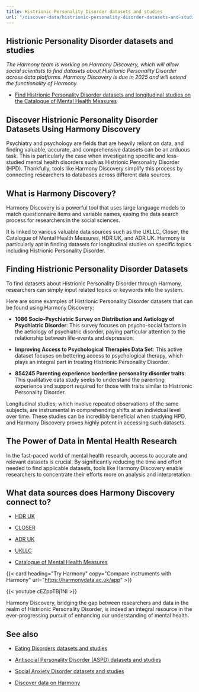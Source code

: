 ```yaml
---
title: Histrionic Personality Disorder datasets and studies
url: "/discover-data/histrionic-personality-disorder-datasets-and-studies"
---
```


## Histrionic Personality Disorder datasets and studies

*The Harmony team is working on Harmony Discovery, which will allow social scientists to find datasets about Histrionic Personality Disorder across data platforms. Harmony Discovery is due in 2025 and will extend the functionality of Harmony.*

* [Find Histrionic Personality Disorder datasets and longitudinal studies on the Catalogue of Mental Health Measures](https://www.cataloguementalhealth.ac.uk/?content=search&query=Topic:histrionic+personality+disorder)

## Discover Histrionic Personality Disorder Datasets Using Harmony Discovery

Psychiatry and psychology are fields that are heavily reliant on data, and finding valuable, accurate, and comprehensive datasets can be an arduous task. This is particularly the case when investigating specific and less-studied mental health disorders such as Histrionic Personality Disorder (HPD). Thankfully, tools like Harmony Discovery simplify this process by connecting researchers to databases across different data sources.

## What is Harmony Discovery?

Harmony Discovery is a powerful tool that uses large language models to match questionnaire items and variable names, easing the data search process for researchers in the social sciences.

It is linked to various valuable data sources such as the UKLLC, Closer, the Catalogue of Mental Health Measures, HDR UK, and ADR UK. Harmony is particularly apt in finding datasets for longitudinal studies on specific topics including Histrionic Personality Disorder.

## Finding Histrionic Personality Disorder Datasets

To find datasets about Histrionic Personality Disorder through Harmony, researchers can simply input related topics or keywords into the system.

Here are some examples of Histrionic Personality Disorder datasets that can be found using Harmony Discovery:

- **1086 Socio-Psychiatric Survey on Distribution and Aetiology of Psychiatric Disorder**: This survey focuses on psycho-social factors in the aetiology of psychiatric disorder, paying particular attention to the relationship between life-events and depression.

- **Improving Access to Psychological Therapies Data Set**: This active dataset focuses on bettering access to psychological therapy, which plays an integral part in treating Histrionic Personality Disorder.

- **854245 Parenting experience borderline personality disorder traits**: This qualitative data study seeks to understand the parenting experience and support required for those with traits similar to Histrionic Personality Disorder.

Longitudinal studies, which involve repeated observations of the same subjects, are instrumental in comprehending shifts at an individual level over time. These studies can be incredibly beneficial when studying HPD, and Harmony Discovery proves highly potent in accessing such datasets.

## The Power of Data in Mental Health Research

In the fast-paced world of mental health research, access to accurate and relevant datasets is crucial. By significantly reducing the time and effort needed to find applicable datasets, tools like Harmony Discovery enable researchers to concentrate their efforts more on analysis and interpretation.


## What data sources does Harmony Discovery connect to?

* [HDR UK](https://www.healthdatagateway.org/)

* [CLOSER](https://closer.ac.uk/)

* [ADR UK](https://www.adruk.org/data-access/data-catalogue/)

* [UKLLC](https://explore.ukllc.ac.uk)

* [Catalogue of Mental Health Measures](https://www.cataloguementalhealth.ac.uk/)

{{< card heading="Try Harmony" copy="Compare instruments with Harmony" url="https://harmonydata.ac.uk/app" >}}

{{< youtube cEZppTBj1NI >}}


Harmony Discovery, bridging the gap between researchers and data in the realm of Histrionic Personality Disorder, is indeed an integral resource in the ever-progressing pursuit of enhancing our understanding of mental health.

## See also

* [Eating Disorders datasets and studies](/discover-data/eating-disorders-datasets-and-studies)

* [Antisocial Personality Disorder (ASPD) datasets and studies](/discover-data/antisocial-personality-disorder-(aspd)-datasets-and-studies)

* [Social Anxiety Disorder datasets and studies](/discover-data/social-anxiety-disorder-datasets-and-studies)

* [Discover data on Harmony](/discover-data/)
